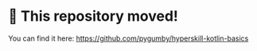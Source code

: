 # 🚨 This repository moved!

You can find it here: https://github.com/pygumby/hyperskill-kotlin-basics 
